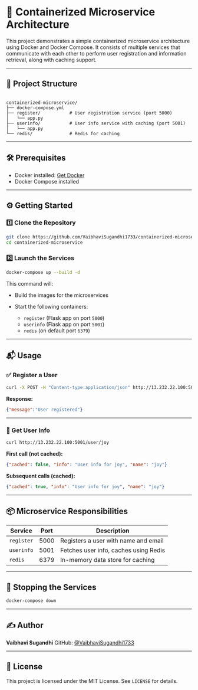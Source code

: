 
# 🐳 Containerized Microservice Architecture

This project demonstrates a simple containerized microservice architecture using Docker and Docker Compose. It consists of multiple services that communicate with each other to perform user registration and information retrieval, along with caching support.

---

## 🚀 Project Structure

```

containerized-microservice/
├── docker-compose.yml
├── register/           # User registration service (port 5000)
│   └── app.py
├── userinfo/           # User info service with caching (port 5001)
│   └── app.py
└── redis/              # Redis for caching

````

---

## 🛠️ Prerequisites

- Docker installed: [Get Docker](https://docs.docker.com/get-docker/)
- Docker Compose installed

---

## ⚙️ Getting Started

### 1️⃣ Clone the Repository

```bash
git clone https://github.com/VaibhaviSugandhi1733/containerized-microservice.git
cd containerized-microservice
````

### 2️⃣ Launch the Services

```bash
docker-compose up --build -d
```

This command will:

* Build the images for the microservices
* Start the following containers:

  * `register` (Flask app on port `5000`)
  * `userinfo` (Flask app on port `5001`)
  * `redis` (on default port `6379`)

---

## 📬 Usage

### ✅ Register a User

```bash
curl -X POST -H "Content-type:application/json" http://13.232.22.100:5000/register -d '{"name":"joy", "email":"joy123@gmail.com"}'
```

**Response:**

```json
{"message":"User registered"}
```

---

### 🔎 Get User Info

```bash
curl http://13.232.22.100:5001/user/joy
```

**First call (not cached):**

```json
{"cached": false, "info": "User info for joy", "name": "joy"}
```

**Subsequent calls (cached):**

```json
{"cached": true, "info": "User info for joy", "name": "joy"}
```

---

## 📦 Microservice Responsibilities

| Service    | Port | Description                           |
| ---------- | ---- | ------------------------------------- |
| `register` | 5000 | Registers a user with name and email  |
| `userinfo` | 5001 | Fetches user info, caches using Redis |
| `redis`    | 6379 | In-memory data store for caching      |

---

## 🧹 Stopping the Services

```bash
docker-compose down
```

---

## ✍️ Author

**Vaibhavi Sugandhi**
GitHub: [@VaibhaviSugandhi1733](https://github.com/VaibhaviSugandhi1733)

---

## 📄 License

This project is licensed under the MIT License. See `LICENSE` for details.

```


